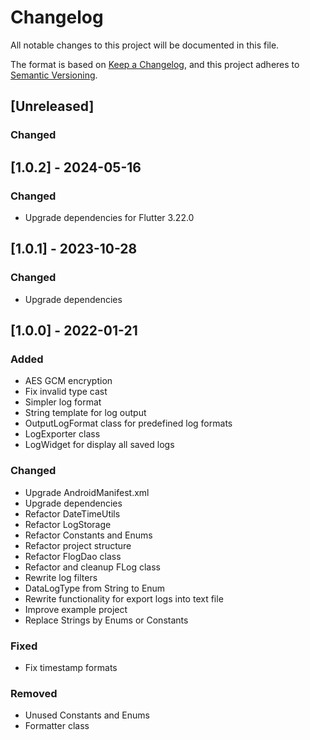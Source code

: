 # Changelog
All notable changes to this project will be documented in this file.

The format is based on [Keep a Changelog](https://keepachangelog.com/en/1.0.0/),
and this project adheres to [Semantic Versioning](https://semver.org/spec/v2.0.0.html).


## [Unreleased]
### Changed

## [1.0.2] - 2024-05-16
### Changed
- Upgrade dependencies for Flutter 3.22.0

## [1.0.1] - 2023-10-28
### Changed
- Upgrade dependencies

## [1.0.0] - 2022-01-21
### Added
- AES GCM encryption
- Fix invalid type cast
- Simpler log format
- String template for log output
- OutputLogFormat class for predefined log formats
- LogExporter class
- LogWidget for display all saved logs

### Changed
- Upgrade AndroidManifest.xml
- Upgrade dependencies
- Refactor DateTimeUtils
- Refactor LogStorage
- Refactor Constants and Enums
- Refactor project structure
- Refactor FlogDao class
- Refactor and cleanup FLog class
- Rewrite log filters
- DataLogType from String to Enum
- Rewrite functionality for export logs into text file
- Improve example project
- Replace Strings by Enums or Constants  

### Fixed
- Fix timestamp formats

### Removed
- Unused Constants and Enums
- Formatter class


